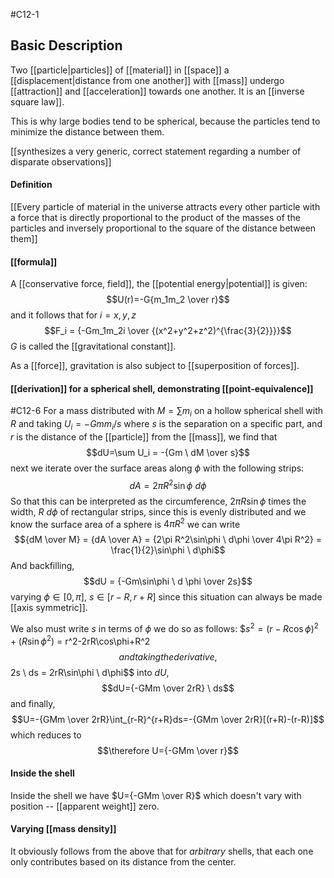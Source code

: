#C12-1
## Basic Description
Two [[particle|particles]] of [[material]] in [[space]] a [[displacement|distance from one another]] with [[mass]] undergo [[attraction]] and [[acceleration]] towards one another. It is an [[inverse square law]].

This is why large bodies tend to be spherical, because the particles tend to minimize the distance between them.

[[synthesizes a very generic, correct statement regarding a number of disparate observations]]

#### Definition
[[Every particle of material in the universe attracts every other particle with a force that is directly proportional to the product of the masses of the particles and inversely proportional to the square of the distance between them]]

#### [[formula]]
A [[conservative force, field]], the [[potential energy|potential]] is given: $$U(r)=-G{m_1m_2 \over r}$$and it follows that for $i=x,y,z$ $$F_i = {-Gm_1m_2i \over {(x^2+y^2+z^2)^{\frac{3}{2}}}}$$
$G$ is called the [[gravitational constant]].

As a [[force]], gravitation is also subject to [[superposition of forces]].

#### [[derivation]] for a spherical shell, demonstrating [[point-equivalence]]
#C12-6
For a mass distributed with $M=\sum m_i$ on a hollow spherical shell with $R$ and taking $U_i= -Gmm_i/s$ where $s$ is the separation on a specific part, and $r$ is the distance of the [[particle]] from the [[mass]], we find that $$dU=\sum U_i = -{Gm \ dM \over s}$$
next we iterate over the surface areas along $\phi$ with the following strips: $$dA=2\pi R^2\sin\phi \ d \phi$$
So that this can be interpreted as the circumference, $2\pi R\sin \phi$ times the width, $R \ d\phi$ of rectangular strips, since this is evenly distributed and we know the surface area of a sphere is $4\pi R^2$ we can write $${dM \over M} = {dA \over A} = {2\pi R^2\sin\phi \ d\phi \over 4\pi R^2} = \frac{1}{2}\sin\phi \ d\phi$$
And backfilling, $$dU = {-Gm\sin\phi \ d \phi \over 2s}$$
varying $\phi \in [0, \pi]$, $s \in [r-R, r+R]$ since this situation can always be made [[axis symmetric]].

We also must write $s$ in terms of $\phi$ we do so as follows: $$s^2=(r-R\cos\phi)^2+(R\sin\phi^2)$ = r^2-2rR\cos\phi+R^2$$
and taking the derivative, $$2s \ ds = 2rR\sin\phi \ d\phi$$
into $dU$, $$dU={-GMm \over 2rR} \ ds$$
and finally, 
$$U=-{GMm \over 2rR}\int_{r-R}^{r+R}ds=-{GMm \over 2rR}[(r+R)-(r-R)]$$
which reduces to $$\therefore U={-GMm \over r}$$
#### Inside the shell
Inside the shell we have $U={-GMm \over R}$ which doesn't vary with position -- [[apparent weight]] zero.

#### Varying [[mass density]]
It obviously follows from the above that for *arbitrary* shells, that each one only contributes based on its distance from the center.